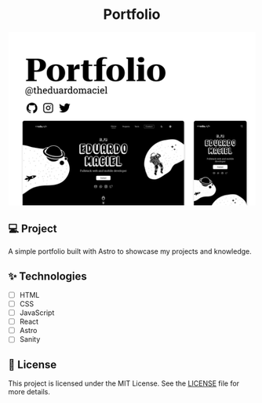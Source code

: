 <h1 align="center">
     Portfolio
</h1>

![cover](./public/cover.png?style=flat)

## 💻 Project
A simple portfolio built with Astro to showcase my projects and knowledge.

## ✨ Technologies

- [ ] HTML
- [ ] CSS
- [ ] JavaScript
- [ ] React
- [ ] Astro
- [ ] Sanity

## 📄 License

This project is licensed under the MIT License. See the [LICENSE](LICENSE) file for more details.

<br />